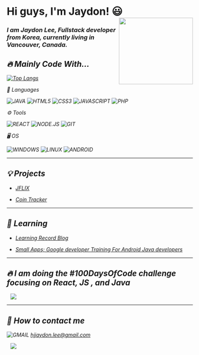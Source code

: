 <h1> Hi guys, I'm Jaydon! 😃 <img align="right" width="200dp" height="180" src="https://user-images.githubusercontent.com/96518885/166559160-02781fac-ec20-4b98-aa9f-303ca325c04e.png" /> </h1>

<div>
<p> 
<h3>
<em>I am Jaydon Lee, Fullstack developer from Korea, currently living in Vancouver, Canada.
</h3>
</p>
</div>

<h2>🔥 Mainly Code With...</h2>

[![Top Langs](https://github-readme-stats.vercel.app/api/top-langs/?username=Hyukjoo-Lee&layout=compact&theme=vue&langs_count=5)](https://github.com/anuraghazra/github-readme-stats)

🚀 Languages

![JAVA](https://img.shields.io/badge/-JAVA-007396?style=for-the-badge&logo=JAVA&logoColor=ffffff)
![HTML5](https://img.shields.io/badge/-HTML5-F05032?style=for-the-badge&logo=html5&logoColor=ffffff)
![CSS3](https://img.shields.io/badge/-CSS3-007ACC?style=for-the-badge&logo=css3)
![JAVASCRIPT](https://img.shields.io/badge/-JavaScript-%23F7DF1C?style=for-the-badge&logo=JavaScript&logoColor=000000&labelColor=%23F7DF1C)
![PHP](https://img.shields.io/badge/PHP-777BB4?style=for-the-badge&logo=php&logoColor=ffffff)


⚙️ Tools 


![REACT](https://img.shields.io/badge/React-00ADD8?style=for-the-badge&logo=react&logoColor=ffffff)
![NODE.JS](https://img.shields.io/badge/Node.js-43853D?style=for-the-badge&logo=node.js&logoColor=ffffff)
![GIT](https://img.shields.io/badge/GIT-E44C30?style=for-the-badge&logo=git&logoColor=white)


🖥️ OS


![WINDOWS](https://img.shields.io/badge/Windows-0078D6?style=for-the-badge&logo=windows&logoColor=ffffff)
![LINUX](https://img.shields.io/badge/Linux-FCC624?style=for-the-badge&logo=linux&logoColor=000000)
![ANDROID](https://img.shields.io/badge/Android-3DDC84?style=for-the-badge&logo=android&logoColor=ffffff)

___

<h2>💡 Projects </h2>

- <a href="https://hyukjoo-lee.github.io/ReactJS_JFLIX/">JFLIX</a> 

- <a href="https://hyukjoo-lee.github.io/ReactJS_coinTracker/">Coin Tracker</a>

___


<h2>📝 Learning </h2>

- <a href="https://hyukjoo-lee-github-io.vercel.app/">Learning Record Blog</a>

- <a href="https://github.com/Hyukjoo-Lee/Android_smallApps"> Small Apps; Google developer Training For Android Java developers </a>


  
___

<h2>🔥 I am doing the #100DaysOfCode challenge focusing on React, JS , and Java </h2>

<a href="https://www.instagram.com/jayco_ding/">
    <img src="http://img.shields.io/badge/-INSTAGRAM-222222?style=flat&logo=Instagram&link=https://www.instagram.com/jayco_ding/" style="height : auto; margin-left : 10px; margin-right : 10px;"/>
</a>
  
  
___ 

<h2>📱 How to contact me </h2>
  

![GMAIL](https://img.shields.io/badge/Gmail-D14836?style=for-the-badge&logo=gmail&logoColor=ffffff) hjjaydon.lee@gmail.com


<a href="https://www.linkedin.com/in/hyukjoo-lee/"><img src="https://img.shields.io/badge/LinkedIn-0077B5?style=for-the-badge&logo=linkedin&logoColor=ffffff" style="height : auto; margin-left : 10px; margin-right : 10px;"/>
</a>
